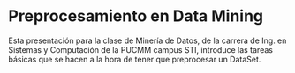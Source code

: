 # Preprocesamiento en Data Mining

Esta presentación para la clase de Minería de Datos, de la carrera de Ing. en Sistemas y Computación de la PUCMM campus STI, introduce las tareas básicas que se hacen a la hora de tener que preprocesar un DataSet.
